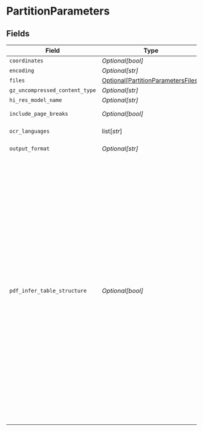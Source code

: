 # PartitionParameters


## Fields

| Field                                                                                                                                                                                                                 | Type                                                                                                                                                                                                                  | Required                                                                                                                                                                                                              | Description                                                                                                                                                                                                           | Example                                                                                                                                                                                                               |
| --------------------------------------------------------------------------------------------------------------------------------------------------------------------------------------------------------------------- | --------------------------------------------------------------------------------------------------------------------------------------------------------------------------------------------------------------------- | --------------------------------------------------------------------------------------------------------------------------------------------------------------------------------------------------------------------- | --------------------------------------------------------------------------------------------------------------------------------------------------------------------------------------------------------------------- | --------------------------------------------------------------------------------------------------------------------------------------------------------------------------------------------------------------------- |
| `coordinates`                                                                                                                                                                                                         | *Optional[bool]*                                                                                                                                                                                                      | :heavy_minus_sign:                                                                                                                                                                                                    | If true, return coordinates for each element. Default: false                                                                                                                                                          |                                                                                                                                                                                                                       |
| `encoding`                                                                                                                                                                                                            | *Optional[str]*                                                                                                                                                                                                       | :heavy_minus_sign:                                                                                                                                                                                                    | The encoding method used to decode the text input. Default: utf-8                                                                                                                                                     | utf-8                                                                                                                                                                                                                 |
| `files`                                                                                                                                                                                                               | [Optional[PartitionParametersFiles]](../../models/shared/partitionparametersfiles.md)                                                                                                                                 | :heavy_minus_sign:                                                                                                                                                                                                    | The file to extract                                                                                                                                                                                                   |                                                                                                                                                                                                                       |
| `gz_uncompressed_content_type`                                                                                                                                                                                        | *Optional[str]*                                                                                                                                                                                                       | :heavy_minus_sign:                                                                                                                                                                                                    | If file is gzipped, use this content type after unzipping                                                                                                                                                             | application/pdf                                                                                                                                                                                                       |
| `hi_res_model_name`                                                                                                                                                                                                   | *Optional[str]*                                                                                                                                                                                                       | :heavy_minus_sign:                                                                                                                                                                                                    | The name of the inference model used when strategy is hi_res                                                                                                                                                          | yolox                                                                                                                                                                                                                 |
| `include_page_breaks`                                                                                                                                                                                                 | *Optional[bool]*                                                                                                                                                                                                      | :heavy_minus_sign:                                                                                                                                                                                                    | If True, the output will include page breaks if the filetype supports it. Default: false                                                                                                                              |                                                                                                                                                                                                                       |
| `ocr_languages`                                                                                                                                                                                                       | list[*str*]                                                                                                                                                                                                           | :heavy_minus_sign:                                                                                                                                                                                                    | The languages present in the document, for use in partitioning and/or OCR                                                                                                                                             |                                                                                                                                                                                                                       |
| `output_format`                                                                                                                                                                                                       | *Optional[str]*                                                                                                                                                                                                       | :heavy_minus_sign:                                                                                                                                                                                                    | The format of the response. Supported formats are application/json and text/csv. Default: application/json.                                                                                                           | application/json                                                                                                                                                                                                      |
| `pdf_infer_table_structure`                                                                                                                                                                                           | *Optional[bool]*                                                                                                                                                                                                      | :heavy_minus_sign:                                                                                                                                                                                                    | If True and strategy=hi_res, any Table Elements extracted from a PDF will include an additional metadata field, 'text_as_html', where the value (string) is a just a transformation of the data into an HTML <table>. |                                                                                                                                                                                                                       |
| `skip_infer_table_types`                                                                                                                                                                                              | list[*str*]                                                                                                                                                                                                           | :heavy_minus_sign:                                                                                                                                                                                                    | The document types that you want to skip table extraction with. Default: ['pdf', 'jpg', 'png']                                                                                                                        |                                                                                                                                                                                                                       |
| `strategy`                                                                                                                                                                                                            | *Optional[str]*                                                                                                                                                                                                       | :heavy_minus_sign:                                                                                                                                                                                                    | The strategy to use for partitioning PDF/image. Options are fast, hi_res, auto. Default: auto                                                                                                                         | hi_res                                                                                                                                                                                                                |
| `xml_keep_tags`                                                                                                                                                                                                       | *Optional[bool]*                                                                                                                                                                                                      | :heavy_minus_sign:                                                                                                                                                                                                    | If True, will retain the XML tags in the output. Otherwise it will simply extract the text from within the tags. Only applies to partition_xml.                                                                       |                                                                                                                                                                                                                       |
